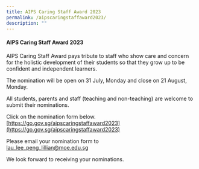 ```yaml
---
title: AIPS Caring Staff Award 2023
permalink: /aipscaringstaffaward2023/
description: ""
---
```

#### AIPS Caring Staff Award 2023

AIPS Caring Staff Award pays tribute to staff who show care and concern for the holistic development of their students so that they grow up to be confident and independent learners. 

The nomination will be open on 31 July, Monday and close on 21 August, Monday. 

All students, parents and staff (teaching and non-teaching) are welcome to submit their nominations. 

Click on the nomination form below.<br>
[https://go.gov.sg/aipscaringstaffaward2023](https://go.gov.sg/aipscaringstaffaward2023)

Please email your nomination form to <br>[lau_lee_peng_lillian@moe.edu.sg](lau_lee_peng_lillian@moe.edu.sg)

We look forward to receiving your nominations.